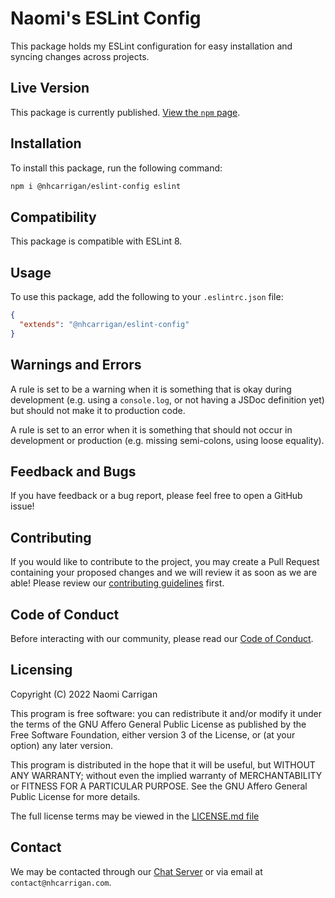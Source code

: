 # Naomi's ESLint Config

This package holds my ESLint configuration for easy installation and syncing changes across projects.

## Live Version

This package is currently published. [View the `npm` page](https://www.npmjs.com/package/@nhcarrigan/eslint-config).

## Installation

To install this package, run the following command:

```bash
npm i @nhcarrigan/eslint-config eslint
```

## Compatibility

This package is compatible with ESLint 8.

## Usage

To use this package, add the following to your `.eslintrc.json` file:

```json
{
  "extends": "@nhcarrigan/eslint-config"
}
```

## Warnings and Errors

A rule is set to be a warning when it is something that is okay during development (e.g. using a `console.log`, or not having a JSDoc definition yet) but should not make it to production code.

A rule is set to an error when it is something that should not occur in development or production (e.g. missing semi-colons, using loose equality).

## Feedback and Bugs

If you have feedback or a bug report, please feel free to open a GitHub issue!

## Contributing

If you would like to contribute to the project, you may create a Pull Request containing your proposed changes and we will review it as soon as we are able! Please review our [contributing guidelines](CONTRIBUTING.md) first.

## Code of Conduct

Before interacting with our community, please read our [Code of Conduct](CODE_OF_CONDUCT.md).

## Licensing

Copyright (C) 2022 Naomi Carrigan

This program is free software: you can redistribute it and/or modify it under the terms of the GNU Affero General Public License as published by the Free Software Foundation, either version 3 of the License, or (at your option) any later version.

This program is distributed in the hope that it will be useful, but WITHOUT ANY WARRANTY; without even the implied warranty of MERCHANTABILITY or FITNESS FOR A PARTICULAR PURPOSE. See the GNU Affero General Public License for more details.

The full license terms may be viewed in the [LICENSE.md file](./LICENSE.md)

## Contact

We may be contacted through our [Chat Server](http://chat.nhcarrigan.com) or via email at `contact@nhcarrigan.com`.
